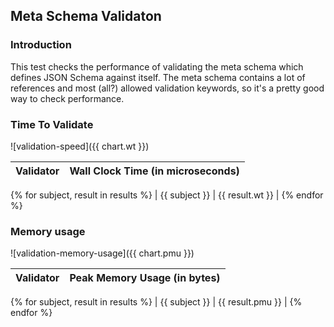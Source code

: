 ## Meta Schema Validaton

### Introduction

This test checks the performance of validating the meta schema which defines JSON Schema against itself.  The meta schema contains a lot of references and most (all?) allowed validation keywords, so it's a pretty good way to check performance.

### Time To Validate

![validation-speed]({{ chart.wt }})

| Validator | Wall Clock Time (in microseconds) |
|-----------|:---------------------------------:|
{% for subject, result in results %}
| {{ subject }} | {{ result.wt }} |
{% endfor %}

### Memory usage

![validation-memory-usage]({{ chart.pmu }})

| Validator | Peak Memory Usage (in bytes) |
|-----------|:----------------------------:|
{% for subject, result in results %}
| {{ subject }} | {{ result.pmu }} |
{% endfor %}
